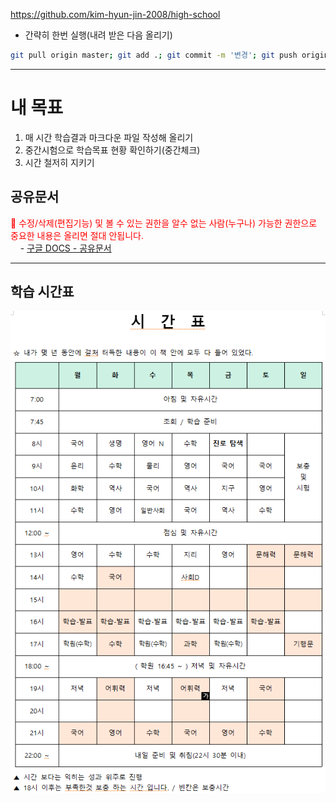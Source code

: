 https://github.com/kim-hyun-jin-2008/high-school

* 간략히 한번 실행(내려 받은 다음 올리기)
```bash
git pull origin master; git add .; git commit -m '변경'; git push origin master
```

---

# 내 목표
1. 매 시간 학습결과 마크다운 파일 작성해 올리기
1. 중간시험으로 학습목표 현황 확인하기(중간체크)
1. 시간 철저히 지키기

## 공유문서
<font color='red'>📌 수정/삭제(편집기능) 및 볼 수 있는 권한을 알수 없는 사람(누구나) 가능한 권한으로 중요한 내용은 올리면 절대 안됩니다.</font><br>
&nbsp; &nbsp; - <a href="https://docs.google.com/document/d/1IVXb8VKmlmw0_l-8GnZFF3ZirjNPWK85rdjSCU1SmPU/edit?tab=t.0" target="_blank">구글 DOCS - 공유문서</a>

<hr>

## 학습 시간표
<img src="최소목표/시간표/시간표-1.png">

